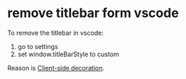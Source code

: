 # remove titlebar form vscode

To remove the titlebar in vscode:

1. go to settings
2. set window.titleBarStyle to custom

Reason is [Client-side decoration](https://en.wikipedia.org/wiki/Client-side_decoration).
